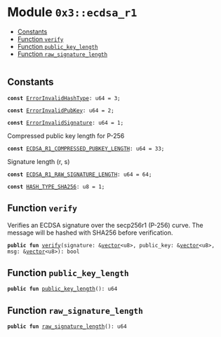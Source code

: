 
<a name="0x3_ecdsa_r1"></a>

# Module `0x3::ecdsa_r1`



-  [Constants](#@Constants_0)
-  [Function `verify`](#0x3_ecdsa_r1_verify)
-  [Function `public_key_length`](#0x3_ecdsa_r1_public_key_length)
-  [Function `raw_signature_length`](#0x3_ecdsa_r1_raw_signature_length)


<pre><code></code></pre>



<a name="@Constants_0"></a>

## Constants


<a name="0x3_ecdsa_r1_ErrorInvalidHashType"></a>



<pre><code><b>const</b> <a href="ecdsa_r1.md#0x3_ecdsa_r1_ErrorInvalidHashType">ErrorInvalidHashType</a>: u64 = 3;
</code></pre>



<a name="0x3_ecdsa_r1_ErrorInvalidPubKey"></a>



<pre><code><b>const</b> <a href="ecdsa_r1.md#0x3_ecdsa_r1_ErrorInvalidPubKey">ErrorInvalidPubKey</a>: u64 = 2;
</code></pre>



<a name="0x3_ecdsa_r1_ErrorInvalidSignature"></a>



<pre><code><b>const</b> <a href="ecdsa_r1.md#0x3_ecdsa_r1_ErrorInvalidSignature">ErrorInvalidSignature</a>: u64 = 1;
</code></pre>



<a name="0x3_ecdsa_r1_ECDSA_R1_COMPRESSED_PUBKEY_LENGTH"></a>

Compressed public key length for P-256


<pre><code><b>const</b> <a href="ecdsa_r1.md#0x3_ecdsa_r1_ECDSA_R1_COMPRESSED_PUBKEY_LENGTH">ECDSA_R1_COMPRESSED_PUBKEY_LENGTH</a>: u64 = 33;
</code></pre>



<a name="0x3_ecdsa_r1_ECDSA_R1_RAW_SIGNATURE_LENGTH"></a>

Signature length (r, s)


<pre><code><b>const</b> <a href="ecdsa_r1.md#0x3_ecdsa_r1_ECDSA_R1_RAW_SIGNATURE_LENGTH">ECDSA_R1_RAW_SIGNATURE_LENGTH</a>: u64 = 64;
</code></pre>



<a name="0x3_ecdsa_r1_HASH_TYPE_SHA256"></a>



<pre><code><b>const</b> <a href="ecdsa_r1.md#0x3_ecdsa_r1_HASH_TYPE_SHA256">HASH_TYPE_SHA256</a>: u8 = 1;
</code></pre>



<a name="0x3_ecdsa_r1_verify"></a>

## Function `verify`

Verifies an ECDSA signature over the secp256r1 (P-256) curve.
The message will be hashed with SHA256 before verification.


<pre><code><b>public</b> <b>fun</b> <a href="ecdsa_r1.md#0x3_ecdsa_r1_verify">verify</a>(signature: &<a href="">vector</a>&lt;u8&gt;, public_key: &<a href="">vector</a>&lt;u8&gt;, msg: &<a href="">vector</a>&lt;u8&gt;): bool
</code></pre>



<a name="0x3_ecdsa_r1_public_key_length"></a>

## Function `public_key_length`



<pre><code><b>public</b> <b>fun</b> <a href="ecdsa_r1.md#0x3_ecdsa_r1_public_key_length">public_key_length</a>(): u64
</code></pre>



<a name="0x3_ecdsa_r1_raw_signature_length"></a>

## Function `raw_signature_length`



<pre><code><b>public</b> <b>fun</b> <a href="ecdsa_r1.md#0x3_ecdsa_r1_raw_signature_length">raw_signature_length</a>(): u64
</code></pre>

